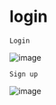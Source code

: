 # login
```
Login
```
![image](https://user-images.githubusercontent.com/85724290/174014040-83382d43-ea19-4ac3-b49c-fe14d3a259cf.png)   

```
Sign up
```
![image](https://user-images.githubusercontent.com/85724290/174014298-e393db6e-4422-4491-8938-923d51ae8a9d.png)
